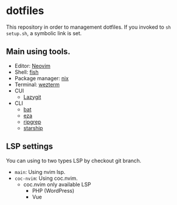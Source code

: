 # dotfiles

This repository in order to management dotfiles.
If you invoked to `sh setup.sh`, a symbolic link is set.

## Main using tools.

- Editor: [Neovim](https://github.com/neovim/neovim)
- Shell: [fish](https://github.com/fish-shell/fish-shell)
- Package manager: [nix](https://github.com/NixOS/nix)
- Terminal: [wezterm](https://github.com/wez/wezterm)
- CUI
    - [Lazygit](https://github.com/jesseduffield/lazygit)
- CLI
    - [bat](https://github.com/sharkdp/bat)
    - [eza](https://github.com/eza-community/eza)
    - [ripgrep](https://github.com/BurntSushi/ripgrep)
    - [starship](https://github.com/starship/starship)

## LSP settings

You can using to two types LSP by checkout git branch.

- `main`: Using nvim lsp.
- `coc-nvim`: Using coc.nvim.
    - coc.nvim only available LSP
        - PHP (WordPress)
        - Vue
